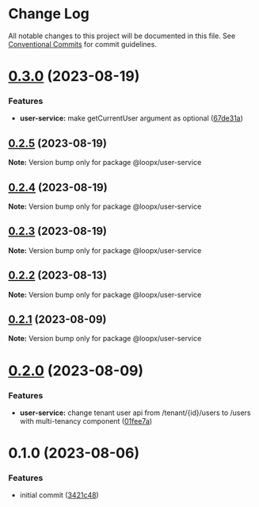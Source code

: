 # Change Log

All notable changes to this project will be documented in this file.
See [Conventional Commits](https://conventionalcommits.org) for commit guidelines.

# [0.3.0](https://github.com/betaly/loopx/compare/@loopx/user-service@0.2.5...@loopx/user-service@0.3.0) (2023-08-19)


### Features

* **user-service:** make getCurrentUser argument as optional ([67de31a](https://github.com/betaly/loopx/commit/67de31a1ac11e1d53260fc7a169fee81a4644733))





## [0.2.5](https://github.com/betaly/loopx/compare/@loopx/user-service@0.2.4...@loopx/user-service@0.2.5) (2023-08-19)

**Note:** Version bump only for package @loopx/user-service





## [0.2.4](https://github.com/betaly/loopx/compare/@loopx/user-service@0.2.3...@loopx/user-service@0.2.4) (2023-08-19)

**Note:** Version bump only for package @loopx/user-service





## [0.2.3](https://github.com/betaly/loopx/compare/@loopx/user-service@0.2.2...@loopx/user-service@0.2.3) (2023-08-19)

**Note:** Version bump only for package @loopx/user-service





## [0.2.2](https://gitr.net/betaly/loopx/compare/@loopx/user-service@0.2.1...@loopx/user-service@0.2.2) (2023-08-13)

**Note:** Version bump only for package @loopx/user-service





## [0.2.1](https://gitr.net/betaly/loopx/compare/@loopx/user-service@0.2.0...@loopx/user-service@0.2.1) (2023-08-09)

**Note:** Version bump only for package @loopx/user-service





# [0.2.0](https://gitr.net/betaly/loopx/compare/@loopx/user-service@0.1.0...@loopx/user-service@0.2.0) (2023-08-09)


### Features

* **user-service:** change tenant user api from /tenant/{id}/users to /users with multi-tenancy component ([01fee7a](https://gitr.net/betaly/loopx/commits/01fee7afc1f5c4d50192fe791f8619e498b198dd))





# 0.1.0 (2023-08-06)


### Features

* initial commit ([3421c48](https://gitr.net/betaly/loopx/commits/3421c48046c094d0f6e1e68a2fbf35b5facd6736))
